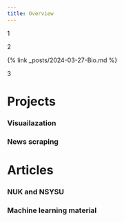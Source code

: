 ```yaml
---
title: Overview
---
```

1



2

{% link _posts/2024-03-27-Bio.md %}


3

# Projects 
### Visuailazation
### News scraping

# Articles 
### NUK and NSYSU
### Machine learning material 